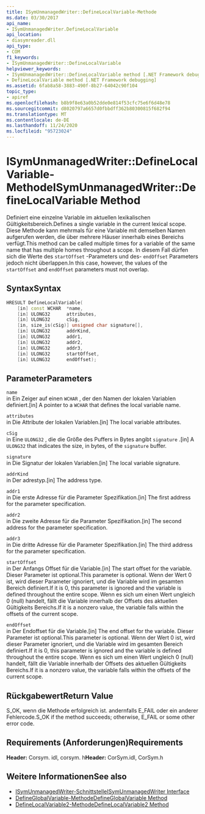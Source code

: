 ```yaml
---
title: ISymUnmanagedWriter::DefineLocalVariable-Methode
ms.date: 03/30/2017
api_name:
- ISymUnmanagedWriter.DefineLocalVariable
api_location:
- diasymreader.dll
api_type:
- COM
f1_keywords:
- ISymUnmanagedWriter::DefineLocalVariable
helpviewer_keywords:
- ISymUnmanagedWriter::DefineLocalVariable method [.NET Framework debugging]
- DefineLocalVariable method [.NET Framework debugging]
ms.assetid: 6fab8a58-3883-490f-8b27-64042c90f104
topic_type:
- apiref
ms.openlocfilehash: b8b9f8e63a0b52dde0e814f53cfc75e6f6d48e78
ms.sourcegitcommit: d8020797a6657d0fbbdff362b80300815f682f94
ms.translationtype: MT
ms.contentlocale: de-DE
ms.lasthandoff: 11/24/2020
ms.locfileid: "95723024"
---
```

# <a name="isymunmanagedwriterdefinelocalvariable-method"></a><span data-ttu-id="7d51b-102">ISymUnmanagedWriter::DefineLocalVariable-Methode</span><span class="sxs-lookup"><span data-stu-id="7d51b-102">ISymUnmanagedWriter::DefineLocalVariable Method</span></span>

<span data-ttu-id="7d51b-103">Definiert eine einzelne Variable im aktuellen lexikalischen Gültigkeitsbereich.</span><span class="sxs-lookup"><span data-stu-id="7d51b-103">Defines a single variable in the current lexical scope.</span></span> <span data-ttu-id="7d51b-104">Diese Methode kann mehrmals für eine Variable mit demselben Namen aufgerufen werden, die über mehrere Häuser innerhalb eines Bereichs verfügt.</span><span class="sxs-lookup"><span data-stu-id="7d51b-104">This method can be called multiple times for a variable of the same name that has multiple homes throughout a scope.</span></span> <span data-ttu-id="7d51b-105">In diesem Fall dürfen sich die Werte des `startOffset` -Parameters und des- `endOffset` Parameters jedoch nicht überlappen.</span><span class="sxs-lookup"><span data-stu-id="7d51b-105">In this case, however, the values of the `startOffset` and `endOffset` parameters must not overlap.</span></span>  
  
## <a name="syntax"></a><span data-ttu-id="7d51b-106">Syntax</span><span class="sxs-lookup"><span data-stu-id="7d51b-106">Syntax</span></span>  
  
```cpp  
HRESULT DefineLocalVariable(  
    [in] const WCHAR  *name,  
    [in] ULONG32      attributes,  
    [in] ULONG32      cSig,  
    [in, size_is(cSig)] unsigned char signature[],  
    [in] ULONG32      addrKind,  
    [in] ULONG32      addr1,  
    [in] ULONG32      addr2,  
    [in] ULONG32      addr3,  
    [in] ULONG32      startOffset,  
    [in] ULONG32      endOffset);  
```  
  
## <a name="parameters"></a><span data-ttu-id="7d51b-107">Parameter</span><span class="sxs-lookup"><span data-stu-id="7d51b-107">Parameters</span></span>  

 `name`  
 <span data-ttu-id="7d51b-108">in Ein Zeiger auf einen `WCHAR` , der den Namen der lokalen Variablen definiert.</span><span class="sxs-lookup"><span data-stu-id="7d51b-108">[in] A pointer to a `WCHAR` that defines the local variable name.</span></span>  
  
 `attributes`  
 <span data-ttu-id="7d51b-109">in Die Attribute der lokalen Variablen.</span><span class="sxs-lookup"><span data-stu-id="7d51b-109">[in] The local variable attributes.</span></span>  
  
 `cSig`  
 <span data-ttu-id="7d51b-110">in Eine `ULONG32` , die die Größe des Puffers in Bytes angibt `signature` .</span><span class="sxs-lookup"><span data-stu-id="7d51b-110">[in] A `ULONG32` that indicates the size, in bytes, of the `signature` buffer.</span></span>  
  
 `signature`  
 <span data-ttu-id="7d51b-111">in Die Signatur der lokalen Variablen.</span><span class="sxs-lookup"><span data-stu-id="7d51b-111">[in] The local variable signature.</span></span>  
  
 `addrKind`  
 <span data-ttu-id="7d51b-112">in Der adrestyp.</span><span class="sxs-lookup"><span data-stu-id="7d51b-112">[in] The address type.</span></span>  
  
 `addr1`  
 <span data-ttu-id="7d51b-113">in Die erste Adresse für die Parameter Spezifikation.</span><span class="sxs-lookup"><span data-stu-id="7d51b-113">[in] The first address for the parameter specification.</span></span>  
  
 `addr2`  
 <span data-ttu-id="7d51b-114">in Die zweite Adresse für die Parameter Spezifikation.</span><span class="sxs-lookup"><span data-stu-id="7d51b-114">[in] The second address for the parameter specification.</span></span>  
  
 `addr3`  
 <span data-ttu-id="7d51b-115">in Die dritte Adresse für die Parameter Spezifikation.</span><span class="sxs-lookup"><span data-stu-id="7d51b-115">[in] The third address for the parameter specification.</span></span>  
  
 `startOffset`  
 <span data-ttu-id="7d51b-116">in Der Anfangs Offset für die Variable.</span><span class="sxs-lookup"><span data-stu-id="7d51b-116">[in] The start offset for the variable.</span></span> <span data-ttu-id="7d51b-117">Dieser Parameter ist optional.</span><span class="sxs-lookup"><span data-stu-id="7d51b-117">This parameter is optional.</span></span> <span data-ttu-id="7d51b-118">Wenn der Wert 0 ist, wird dieser Parameter ignoriert, und die Variable wird im gesamten Bereich definiert.</span><span class="sxs-lookup"><span data-stu-id="7d51b-118">If it is 0, this parameter is ignored and the variable is defined throughout the entire scope.</span></span> <span data-ttu-id="7d51b-119">Wenn es sich um einen Wert ungleich 0 (null) handelt, fällt die Variable innerhalb der Offsets des aktuellen Gültigkeits Bereichs.</span><span class="sxs-lookup"><span data-stu-id="7d51b-119">If it is a nonzero value, the variable falls within the offsets of the current scope.</span></span>  
  
 `endOffset`  
 <span data-ttu-id="7d51b-120">in Der Endoffset für die Variable.</span><span class="sxs-lookup"><span data-stu-id="7d51b-120">[in] The end offset for the variable.</span></span> <span data-ttu-id="7d51b-121">Dieser Parameter ist optional.</span><span class="sxs-lookup"><span data-stu-id="7d51b-121">This parameter is optional.</span></span> <span data-ttu-id="7d51b-122">Wenn der Wert 0 ist, wird dieser Parameter ignoriert, und die Variable wird im gesamten Bereich definiert.</span><span class="sxs-lookup"><span data-stu-id="7d51b-122">If it is 0, this parameter is ignored and the variable is defined throughout the entire scope.</span></span> <span data-ttu-id="7d51b-123">Wenn es sich um einen Wert ungleich 0 (null) handelt, fällt die Variable innerhalb der Offsets des aktuellen Gültigkeits Bereichs.</span><span class="sxs-lookup"><span data-stu-id="7d51b-123">If it is a nonzero value, the variable falls within the offsets of the current scope.</span></span>  
  
## <a name="return-value"></a><span data-ttu-id="7d51b-124">Rückgabewert</span><span class="sxs-lookup"><span data-stu-id="7d51b-124">Return Value</span></span>  

 <span data-ttu-id="7d51b-125">S_OK, wenn die Methode erfolgreich ist. andernfalls E_FAIL oder ein anderer Fehlercode.</span><span class="sxs-lookup"><span data-stu-id="7d51b-125">S_OK if the method succeeds; otherwise, E_FAIL or some other error code.</span></span>  
  
## <a name="requirements"></a><span data-ttu-id="7d51b-126">Requirements (Anforderungen)</span><span class="sxs-lookup"><span data-stu-id="7d51b-126">Requirements</span></span>  

 <span data-ttu-id="7d51b-127">**Header:** Corsym. idl, corsym. h</span><span class="sxs-lookup"><span data-stu-id="7d51b-127">**Header:** CorSym.idl, CorSym.h</span></span>  
  
## <a name="see-also"></a><span data-ttu-id="7d51b-128">Weitere Informationen</span><span class="sxs-lookup"><span data-stu-id="7d51b-128">See also</span></span>

- [<span data-ttu-id="7d51b-129">ISymUnmanagedWriter-Schnittstelle</span><span class="sxs-lookup"><span data-stu-id="7d51b-129">ISymUnmanagedWriter Interface</span></span>](isymunmanagedwriter-interface.md)
- [<span data-ttu-id="7d51b-130">DefineGlobalVariable-Methode</span><span class="sxs-lookup"><span data-stu-id="7d51b-130">DefineGlobalVariable Method</span></span>](isymunmanagedwriter-defineglobalvariable-method.md)
- [<span data-ttu-id="7d51b-131">DefineLocalVariable2-Methode</span><span class="sxs-lookup"><span data-stu-id="7d51b-131">DefineLocalVariable2 Method</span></span>](isymunmanagedwriter2-definelocalvariable2-method.md)
